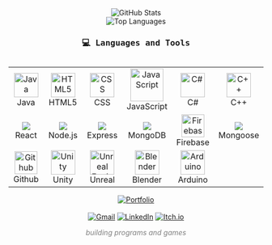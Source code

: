<div align="center">

<!-- GitHub Stats -->
<img src="https://github-readme-stats.vercel.app/api?username=EthanLev&show_icons=true&theme=city_lights&hide=prs,issues&hide_rank=true&hide_border=true" alt="GitHub Stats" />
<br/>

<!-- Top Languages -->
<img src="https://github-readme-stats.vercel.app/api/top-langs/?username=EthanLev&theme=city_lights&card_width=500&layout=compact&langs_count=6" alt="Top Languages" />
<br/>

<h3 align="center"><samp>💻 Languages and Tools</samp></h3>
<div style="display: flex; align-items: flex-start; align: center">
<table align="center">
  <tr>
    <td align="center" width="100">
        <img src="https://cdn.jsdelivr.net/gh/devicons/devicon/icons/java/java-original.svg" width="48" height="48" alt="Java" />
      <br>Java
    </td>
    <td align="center" width="100">
        <img src="https://skillicons.dev/icons?i=html" width="48" height="48" alt="HTML5" />
      <br>HTML5
    </td>
    <td align="center" width="100">
        <img src="https://skillicons.dev/icons?i=css" width="48" height="48" alt="CSS" />
      <br>CSS
    </td>
    <td align="center" width="100">
        <img src="https://techstack-generator.vercel.app/js-icon.svg" alt="JavaScript" width="65" height="65" />
      <br>JavaScript
    </td>
    <td align="center" width="100">
        <img src="https://cdn.jsdelivr.net/gh/devicons/devicon/icons/csharp/csharp-original.svg" width="48" height="48" alt="C#" />
      <br>C#
    </td>
    <td align="center" width="100">
        <img src="https://cdn.jsdelivr.net/gh/devicons/devicon/icons/cplusplus/cplusplus-original.svg" width="48" height="48" alt="C++" />
      <br>C++
    </td>
  </tr>
  <tr>
    <td align="center" width="100">
        <img src="https://cdn.jsdelivr.net/gh/devicons/devicon@latest/icons/react/react-original.svg" />
      <br>React
    </td>
    <td align="center" width="100">
        <img src="https://cdn.jsdelivr.net/gh/devicons/devicon@latest/icons/nodejs/nodejs-original-wordmark.svg" />
      <br>Node.js
    </td>
    <td align="center" width="100">
        <img src="https://cdn.jsdelivr.net/gh/devicons/devicon@latest/icons/express/express-original.svg" />
      <br>Express
    </td>
    <td align="center" width="100">
        <img src="https://cdn.jsdelivr.net/gh/devicons/devicon@latest/icons/mongodb/mongodb-original.svg" />
      <br>MongoDB
    </td>
    <td align="center" width="100">
        <img src="https://www.vectorlogo.zone/logos/firebase/firebase-icon.svg" alt="Firebase" width="45" height="45" />
      <br>Firebase
    </td>
    <td align="center" width="100">
        <img src="https://cdn.jsdelivr.net/gh/devicons/devicon@latest/icons/mongoose/mongoose-original.svg" />
      <br>Mongoose
    </td>
  </tr>   
  <tr>
    <td align="center" width="100">
        <img src="https://skillicons.dev/icons?i=github" alt="Github" width="45" height="45" />
      <br>Github
    </td>
    <td align="center" width="100">
        <img src="https://cdn.jsdelivr.net/gh/devicons/devicon/icons/unity/unity-original.svg" width="48" height="48" alt="Unity" />
      <br>Unity
    </td>
    <td align="center" width="100">
        <img src="https://cdn.jsdelivr.net/gh/devicons/devicon/icons/unrealengine/unrealengine-original.svg" width="48" height="48" alt="Unreal Engine" />
      <br>Unreal
    </td>
    <td align="center" width="100">
        <img src="https://cdn.jsdelivr.net/gh/devicons/devicon/icons/blender/blender-original.svg" width="48" height="48" alt="Blender" />
      <br>Blender
    </td>
    <td align="center" width="100">
        <img src="https://cdn.jsdelivr.net/gh/devicons/devicon@latest/icons/arduino/arduino-original.svg" width="48" height="48" alt="Arduino" />
      <br>Arduino
    </td>
  </tr>
</table>
</div>

<!-- Personal Links -->
<a href="https://ethanlev.github.io/my-portfolio">
  <img src="https://img.shields.io/badge/-My%20Portfolio-44BAA2?style=for-the-badge" alt="Portfolio" /></a>
<br/><br/>

<!-- Contact -->
<a href="mailto:levesqueethan9@gmail.com">
  <img src="https://img.shields.io/badge/-Email-D14836?style=for-the-badge&logo=gmail&logoColor=white" alt="Gmail" /></a>
<a href="https://www.linkedin.com/in/ethanlevdev/">
  <img src="https://img.shields.io/badge/Connect-blue?style=for-the-badge&logo=linkedin&logoColor=white" alt="LinkedIn" /></a>
<a href="https://ethanlev.itch.io/">
  <img src="https://img.shields.io/badge/-My%20Games-red?style=for-the-badge&logo=itch.io&logoColor=white" alt="Itch.io" /></a>

  <p align="center" style="color:gray;"><i>building programs and games</i></p>
</div>
